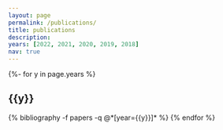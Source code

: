 ```yaml
---
layout: page
permalink: /publications/
title: publications
description: 
years: [2022, 2021, 2020, 2019, 2018]
nav: true
---
```

<!-- _pages/publications.md -->
<div class="publications">

{%- for y in page.years %}
  <h2 class="year">{{y}}</h2>
  {% bibliography -f papers -q @*[year={{y}}]* %} 
  <!-- % bibliography -f papers -q @*[year={{y}}]* %} --> 
{% endfor %}

</div>
